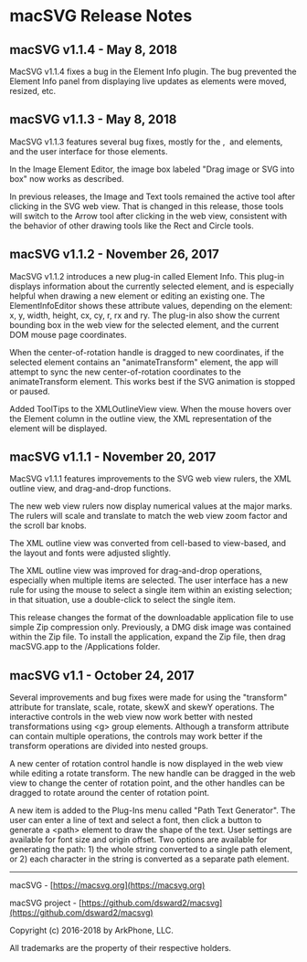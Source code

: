 # macSVG Release Notes

## macSVG v1.1.4 - May 8, 2018

MacSVG v1.1.4 fixes a bug in the Element Info plugin.  The bug prevented the Element Info panel from displaying live updates as elements were moved, resized, etc.

## macSVG v1.1.3 - May 8, 2018

MacSVG v1.1.3 features several bug fixes, mostly for the <path>, <image> and <animateTransform> elements, and the user interface for those elements.

In the Image Element Editor, the image box labeled "Drag image or SVG into box" now works as described.

In previous releases, the Image and Text tools remained the active tool after clicking in the SVG web view.  That is changed in this release, those tools will switch to the Arrow tool after clicking in the web view, consistent with the behavior of other drawing tools like the Rect and Circle tools.

## macSVG v1.1.2 - November 26, 2017

MacSVG v1.1.2 introduces a new plug-in called Element Info.  This plug-in displays information about the currently selected element, and is especially helpful when drawing a new element or editing an existing one.  The ElementInfoEditor shows these attribute values, depending on the element: x, y, width, height, cx, cy, r, rx and ry.  The plug-in also show the current bounding box in the web view for the selected element, and the current DOM mouse page coordinates.

When the center-of-rotation handle is dragged to new coordinates, if the selected element contains an "animateTransform" element, the app will attempt to sync the new center-of-rotation coordinates to the animateTransform element.  This works best if the SVG animation is stopped or paused.

Added ToolTips to the XMLOutlineView view.  When the mouse hovers over the Element column in the outline view, the XML representation of the element will be displayed.

## macSVG v1.1.1 - November 20, 2017

MacSVG v1.1.1 features improvements to the SVG web view rulers, the XML outline view, and drag-and-drop functions.

The new web view rulers now display numerical values at the major marks.  The rulers will scale and translate to match the web view zoom factor and the scroll bar knobs.

The XML outline view was converted from cell-based to view-based, and the layout and fonts were adjusted slightly.

The XML outline view was improved for drag-and-drop operations, especially when multiple items are selected.  The user interface has a new rule for using the mouse to select a single item within an existing selection; in that situation, use a double-click to select the single item.

This release changes the format of the downloadable application file to use simple Zip compression only.  Previously, a DMG disk image was contained within the Zip file.  To install the application, expand the Zip file, then drag macSVG.app to the /Applications folder.  

## macSVG v1.1 - October 24, 2017

Several improvements and bug fixes were made for using the "transform" attribute for translate, scale, rotate, skewX and skewY operations.  The interactive controls in the web view now work better with nested transformations using &lt;g&gt; group elements.  Although a transform attribute can contain multiple operations, the controls may work better if the transform operations are divided into nested groups.

A new center of rotation control handle is now displayed in the web view while editing a rotate transform.  The new handle can be dragged in the web view to change the center of rotation point, and the other handles can be dragged to rotate around the center of rotation point.

A new item is added to the Plug-Ins menu called "Path Text Generator".  The user can enter a line of text and select a font, then click a button to generate a &lt;path&gt; element to draw the shape of the text.  User settings are available for font size and origin offset.  Two options are available for generating the path: 1) the whole string converted to a single path element, or 2) each character in the string is converted as a separate path element.


<hr>

macSVG - [https://macsvg.org](https://macsvg.org)

macSVG project - [https://github.com/dsward2/macsvg](https://github.com/dsward2/macsvg)

Copyright (c) 2016-2018 by ArkPhone, LLC.

All trademarks are the property of their respective holders.

